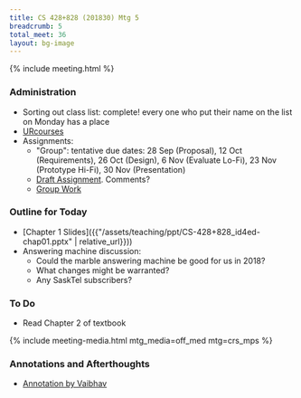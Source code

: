 ```yaml
---
title: CS 428+828 (201830) Mtg 5
breadcrumb: 5
total_meet: 36
layout: bg-image
---
```

{% include meeting.html %}

### Administration

* Sorting out class list: complete! every one who put their name on the list on Monday has a place
* [URcourses](https://urcourses.uregina.ca/course/view.php?id=2084)
* Assignments:
  * "Group": tentative due dates: 28 Sep (Proposal), 12 Oct (Requirements), 26 Oct (Design), 6 Nov (Evaluate Lo-Fi), 23 Nov (Prototype Hi-Fi), 30 Nov (Presentation)
  * [Draft Assignment](../../assignments/i-or-g/01-proposal.html). Comments?
  * [Group Work](../../../groupwork.html)

### Outline for Today

* [Chapter 1 Slides]({{"/assets/teaching/ppt/CS-428+828_id4ed-chap01.pptx" | relative_url}}))
* Answering machine discussion:
  * Could the marble answering machine be good for us in 2018?
  * What changes might be warranted?
  * Any SaskTel subscribers?

### To Do

* Read Chapter 2 of textbook

{% include meeting-media.html mtg_media=off_med mtg=crs_mps %}

### Annotations and Afterthoughts

* [Annotation by Vaibhav](https://urcourses.uregina.ca/mod/oublog/viewpost.php?post=25951)
